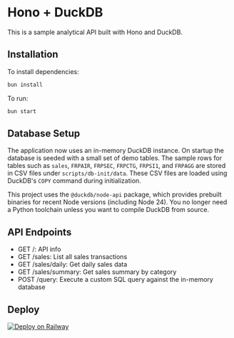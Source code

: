 # Hono + DuckDB

This is a sample analytical API built with Hono and DuckDB.

## Installation

To install dependencies:

```bash
bun install
```

To run:

```bash
bun start
```

## Database Setup

The application now uses an in-memory DuckDB instance. On startup the database
is seeded with a small set of demo tables. The sample rows for tables such as
`sales`, `FRPAIR`, `FRPSEC`, `FRPCTG`, `FRPSI1`, and `FRPAGG` are stored in CSV
files under `scripts/db-init/data`. These CSV files are loaded using DuckDB's
`COPY` command during initialization.


This project uses the `@duckdb/node-api` package, which provides prebuilt
binaries for recent Node versions (including Node 24). You no longer need a
Python toolchain unless you want to compile DuckDB from source.


## API Endpoints

- GET /: API info
- GET /sales: List all sales transactions
- GET /sales/daily: Get daily sales data
- GET /sales/summary: Get sales summary by category
- POST /query: Execute a custom SQL query against the in-memory database

## Deploy

[![Deploy on Railway](https://railway.app/button.svg)](https://railway.app/template/i3i9G7?referralCode=jan)